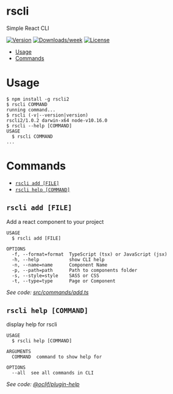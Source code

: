 rscli
=====

Simple React CLI

[![Version](https://img.shields.io/npm/v/rscli.svg)](https://npmjs.org/package/rscli)
[![Downloads/week](https://img.shields.io/npm/dw/rscli.svg)](https://npmjs.org/package/rscli2)
[![License](https://img.shields.io/npm/l/rscli2.svg)](https://github.com/mdoye/rscli/blob/master/package.json)

<!-- toc -->
* [Usage](#usage)
* [Commands](#commands)
<!-- tocstop -->
# Usage
<!-- usage -->
```sh-session
$ npm install -g rscli2
$ rscli COMMAND
running command...
$ rscli (-v|--version|version)
rscli2/1.0.2 darwin-x64 node-v10.16.0
$ rscli --help [COMMAND]
USAGE
  $ rscli COMMAND
...
```
<!-- usagestop -->
# Commands
<!-- commands -->
* [`rscli add [FILE]`](#rscli-add-file)
* [`rscli help [COMMAND]`](#rscli-help-command)

## `rscli add [FILE]`

Add a react component to your project

```
USAGE
  $ rscli add [FILE]

OPTIONS
  -f, --format=format  TypeScript (tsx) or JavaScript (jsx)
  -h, --help           show CLI help
  -n, --name=name      Component Name
  -p, --path=path      Path to components folder
  -s, --style=style    SASS or CSS
  -t, --type=type      Page or Component
```

_See code: [src/commands/add.ts](https://github.com/mdoye/rscli/blob/v1.0.2/src/commands/add.ts)_

## `rscli help [COMMAND]`

display help for rscli

```
USAGE
  $ rscli help [COMMAND]

ARGUMENTS
  COMMAND  command to show help for

OPTIONS
  --all  see all commands in CLI
```

_See code: [@oclif/plugin-help](https://github.com/oclif/plugin-help/blob/v2.2.1/src/commands/help.ts)_
<!-- commandsstop -->
